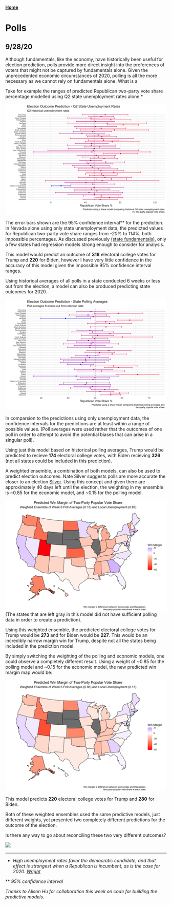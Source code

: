 #### [Home](https://cassidybargell.github.io/election_analytics/)

# Polls
## 9/28/20

Although fundamentals, like the economy, have historically been useful for election prediction, polls provide more direct insight into the preferences of voters that might not be captured by fundamentals alone. Given the unprecedented economic circumstances of 2020, polling is all the more necessary as we cannot rely on fundamentals alone. What is a

Take for example the ranges of predicted Republican two-party vote share percentage modelled using Q2 state unemployment rates alone.* 

![](../figures/hist_unemploystate_lm.png)

The error bars shown are the 95% confidence interval** for the prediction. In Nevada alone using only state unemployment data, the predicted values for Republican two-party vote share ranges from *-20%* to *114%*, both impossible percentages. As discussed previously [(state fundamentals)](https://cassidybargell.github.io/election_analytics/posts/week_2.5.html), only a few states had regression models strong enough to consider for analysis. 

This model would predict an outcome of **318** electoral college votes for Trump and **220** for Biden, however I have very little confidence in the accuracy of this model given the impossible 95% confidence interval ranges. 

Using historical averages of all polls in a state conducted 6 weeks or less out from the election, a model can also be produced predicting state outcomes for 2020. 

![](../figures/hist_polling_lm.png)

In comparsion to the predictions using only unemployment data, the confidence intervals for the predictions are at least within a range of possible values. (Poll averages were used rather that the outcomes of one poll in order to attempt to avoid the potential biases that can arise in a singular poll).

Using just this model based on historical polling averages, Trump would be predicted to recieve **174** electoral college votes, with Biden recieving **326** (not all states could be included in this prediction). 

A weighted ensemble, a combination of both models, can also be used to predict election outcomes. Nate Silver suggests polls are more accurate the closer to an election [Silver](https://fivethirtyeight.com/features/how-fivethirtyeights-2020-presidential-forecast-works-and-whats-different-because-of-covid-19/). Using this concept and given there are approximately 40 days left until the election, the weighting in my ensemble is ~0.85 for the economic model, and ~0.15 for the polling model.

![](../figures/pollecon_weightedensemble_map.png)
(The states that are left gray in this model did not have sufficient polling data in order to create a prediction).

Using this weighted ensemble, the predicted electoral college votes for Trump would be **273** and for Biden would be **227**. This would be an incredibly narrow margin win for Trump, despite not all the states being included in the prediction model. 

By simply switching the weighting of the polling and economic models, one could observe a completely different result. Using a weight of ~0.85 for the polling model and ~0.15 for the economic model, the new predicted win margin map would be: 

![](../figures/pollecon_weightedensemble2_map.png)

This model predicts **220** electoral college votes for Trump and **280** for Biden.

Both of these weighted ensembles used the same predictive models, just different weights, yet presented two completely different predictions for the outcome of the election. 

Is there any way to go about reconciling these two very different outcomes? 


![](..figures/gt_rsq_wk3.png)

<hr>

* *High unemployment rates favor the democratic candidate, and that effect is strongest when a Republican is incumbent, as is the case for 2020. [Wright](https://www-jstor-org.ezp-prod1.hul.harvard.edu/stable/23357704?seq=1#metadata_info_tab_contents)*

** *95% confidence interval*

*Thanks to Alison Hu for collaboration this week on code for building the predictive models.*
